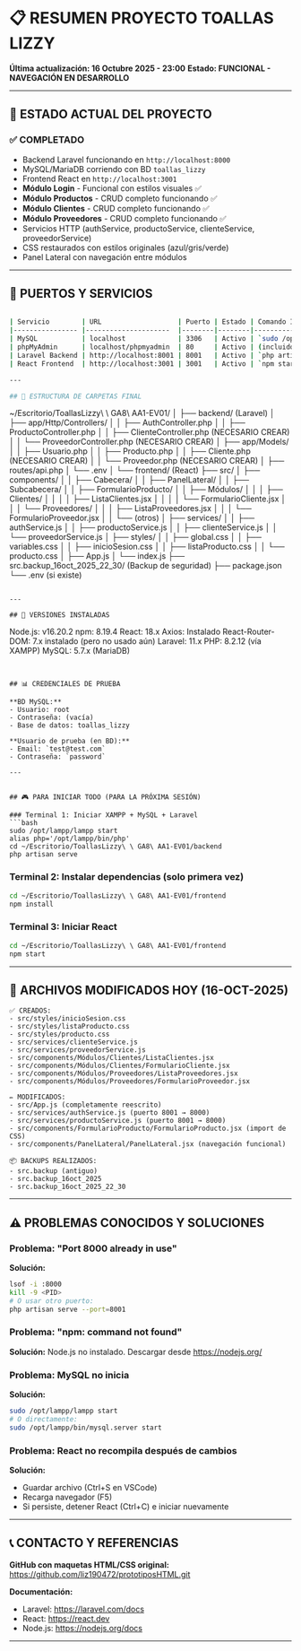 # 📋 RESUMEN PROYECTO TOALLAS LIZZY
**Última actualización: 16 Octubre 2025 - 23:00**
**Estado: FUNCIONAL - NAVEGACIÓN EN DESARROLLO**

---

## 🎯 ESTADO ACTUAL DEL PROYECTO

### ✅ COMPLETADO
- Backend Laravel funcionando en `http://localhost:8000`
- MySQL/MariaDB corriendo con BD `toallas_lizzy`
- Frontend React en `http://localhost:3001`
- **Módulo Login** - Funcional con estilos visuales ✅
- **Módulo Productos** - CRUD completo funcionando ✅
- **Módulo Clientes** - CRUD completo funcionando ✅
- **Módulo Proveedores** - CRUD completo funcionando ✅
- Servicios HTTP (authService, productoService, clienteService, proveedorService)
- CSS restaurados con estilos originales (azul/gris/verde)
- Panel Lateral con navegación entre módulos
  
---

## 🔌 PUERTOS Y SERVICIOS
```bash

| Servicio        | URL                   | Puerto | Estado | Comando Inicio                |
|---------------- |---------------------  |--------|--------|---------------- ------------  |
| MySQL           | localhost             | 3306   | Activo | `sudo /opt/lampp/lampp start` |
| phpMyAdmin      | localhost/phpmyadmin  | 80     | Activo | (incluido en XAMPP)           |
| Laravel Backend | http://localhost:8001 | 8001   | Activo | `php artisan serve`           |
| React Frontend  | http://localhost:3001 | 3001   | Activo | `npm start`                   |

---

## 📁 ESTRUCTURA DE CARPETAS FINAL

```
~/Escritorio/ToallasLizzy\ \ GA8\ AA1-EV01/
│
├── backend/                    (Laravel)
│   ├── app/Http/Controllers/
│   │   ├── AuthController.php
│   │   ├── ProductoController.php
│   │   ├── ClienteController.php (NECESARIO CREAR)
│   │   └── ProveedorController.php (NECESARIO CREAR)
│   ├── app/Models/
│   │   ├── Usuario.php
│   │   ├── Producto.php
│   │   ├── Cliente.php (NECESARIO CREAR)
│   │   └── Proveedor.php (NECESARIO CREAR)
│   ├── routes/api.php
│   └── .env
│
└── frontend/                   (React)
    ├── src/
    │   ├── components/
    │   │   ├── Cabecera/
    │   │   ├── PanelLateral/
    │   │   ├── Subcabecera/
    │   │   ├── FormularioProducto/
    │   │   ├── Módulos/
    │   │   │   ├── Clientes/
    │   │   │   │   ├── ListaClientes.jsx
    │   │   │   │   └── FormularioCliente.jsx
    │   │   │   └── Proveedores/
    │   │   │       ├── ListaProveedores.jsx
    │   │   │       └── FormularioProveedor.jsx
    │   │   └── (otros)
    │   ├── services/
    │   │   ├── authService.js
    │   │   ├── productoService.js
    │   │   ├── clienteService.js
    │   │   └── proveedorService.js
    │   ├── styles/
    │   │   ├── global.css
    │   │   ├── variables.css
    │   │   ├── inicioSesion.css
    │   │   ├── listaProducto.css
    │   │   └── producto.css
    │   ├── App.js
    │   └── index.js
    ├── src.backup_16oct_2025_22_30/  (Backup de seguridad)
    ├── package.json
    └── .env (si existe)
```

---

## 🚀 VERSIONES INSTALADAS

```
Node.js: v16.20.2
npm: 8.19.4
React: 18.x
Axios: Instalado
React-Router-DOM: 7.x instalado (pero no usado aún)
Laravel: 11.x
PHP: 8.2.12 (vía XAMPP)
MySQL: 5.7.x (MariaDB)
```


## 📊 CREDENCIALES DE PRUEBA

**BD MySQL:**
- Usuario: root
- Contraseña: (vacía)
- Base de datos: toallas_lizzy

**Usuario de prueba (en BD):**
- Email: `test@test.com`
- Contraseña: `password`

---


## 🎮 PARA INICIAR TODO (PARA LA PRÓXIMA SESIÓN)

### Terminal 1: Iniciar XAMPP + MySQL + Laravel
```bash
sudo /opt/lampp/lampp start
alias php='/opt/lampp/bin/php'
cd ~/Escritorio/ToallasLizzy\ \ GA8\ AA1-EV01/backend
php artisan serve
```

### Terminal 2: Instalar dependencias (solo primera vez)
```bash
cd ~/Escritorio/ToallasLizzy\ \ GA8\ AA1-EV01/frontend
npm install
```

### Terminal 3: Iniciar React
```bash
cd ~/Escritorio/ToallasLizzy\ \ GA8\ AA1-EV01/frontend
npm start
```

---

## 📝 ARCHIVOS MODIFICADOS HOY (16-OCT-2025)

```
✅ CREADOS:
- src/styles/inicioSesion.css
- src/styles/listaProducto.css
- src/styles/producto.css
- src/services/clienteService.js
- src/services/proveedorService.js
- src/components/Módulos/Clientes/ListaClientes.jsx
- src/components/Módulos/Clientes/FormularioCliente.jsx
- src/components/Módulos/Proveedores/ListaProveedores.jsx
- src/components/Módulos/Proveedores/FormularioProveedor.jsx

✏️ MODIFICADOS:
- src/App.js (completamente reescrito)
- src/services/authService.js (puerto 8001 → 8000)
- src/services/productoService.js (puerto 8001 → 8000)
- src/components/FormularioProducto/FormularioProducto.jsx (import de CSS)
- src/components/PanelLateral/PanelLateral.jsx (navegación funcional)

📦 BACKUPS REALIZADOS:
- src.backup (antiguo)
- src.backup_16oct_2025
- src.backup_16oct_2025_22_30
```

---

## ⚠️ PROBLEMAS CONOCIDOS Y SOLUCIONES

### Problema: "Port 8000 already in use"
**Solución:**
```bash
lsof -i :8000
kill -9 <PID>
# O usar otro puerto:
php artisan serve --port=8001
```

### Problema: "npm: command not found"
**Solución:** Node.js no instalado. Descargar desde https://nodejs.org/

### Problema: MySQL no inicia
**Solución:**
```bash
sudo /opt/lampp/lampp start
# O directamente:
sudo /opt/lampp/bin/mysql.server start
```

### Problema: React no recompila después de cambios
**Solución:**
- Guardar archivo (Ctrl+S en VSCode)
- Recarga navegador (F5)
- Si persiste, detener React (Ctrl+C) e iniciar nuevamente

---


## 📞 CONTACTO Y REFERENCIAS

**GitHub con maquetas HTML/CSS original:**
https://github.com/liz190472/prototiposHTML.git

**Documentación:**
- Laravel: https://laravel.com/docs
- React: https://react.dev
- Node.js: https://nodejs.org/docs

---

